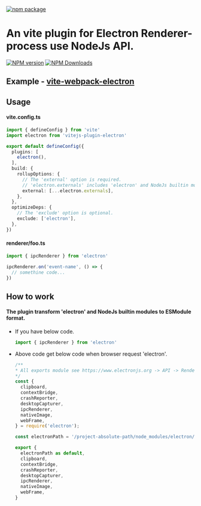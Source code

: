 [![npm package](https://nodei.co/npm/vitejs-plugin-electron.png?downloads=true&downloadRank=true&stars=true)](https://www.npmjs.com/package/vitejs-plugin-electron)

# An vite plugin for Electron Renderer-process use NodeJs API.

[![NPM version](https://img.shields.io/npm/v/vitejs-plugin-electron.svg?style=flat)](https://npmjs.org/package/vitejs-plugin-electron)
[![NPM Downloads](https://img.shields.io/npm/dm/vitejs-plugin-electron.svg?style=flat)](https://npmjs.org/package/vitejs-plugin-electron)

## Example - [vite-webpack-electron](https://github.com/caoxiemeihao/vite-webpack-electron)

## Usage

#### vite.config.ts

  ```ts
  import { defineConfig } from 'vite'
  import electron from 'vitejs-plugin-electron'

  export default defineConfig({
    plugins: [
      electron(),
    ],
    build: {
      rollupOptions: {
        // The 'external' option is required.
        // 'electron.externals' includes 'electron' and NodeJs builtin modules.
        external: [...electron.externals],
      },
    },
    optimizeDeps: {
      // The 'exclude' option is optional.
      exclude: ['electron'],
    },
  })
  ```

#### renderer/foo.ts

  ```ts
  import { ipcRenderer } from 'electron'

  ipcRenderer.on('event-name', () => {
    // somethine code...
  })
  ```

## How to work

#### The plugin transform 'electron' and NodeJs builtin modules to ESModule format.

- If you have below code.

  ```ts
  import { ipcRenderer } from 'electron'
  ```

- Above code get below code when browser request 'electron'.

  ```ts
  /**
  * All exports module see https://www.electronjs.org -> API -> Renderer Process Modules
  */
  const {
    clipboard,
    contextBridge,
    crashReporter,
    desktopCapturer,
    ipcRenderer,
    nativeImage,
    webFrame,
  } = require('electron');

  const electronPath = '/project-absolute-path/node_modules/electron/dist/Electron.app/Contents/MacOS/Electron';

  export {
    electronPath as default,
    clipboard,
    contextBridge,
    crashReporter,
    desktopCapturer,
    ipcRenderer,
    nativeImage,
    webFrame,
  }

  ```

